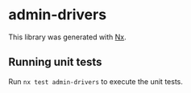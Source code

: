 # admin-drivers

This library was generated with [Nx](https://nx.dev).

## Running unit tests

Run `nx test admin-drivers` to execute the unit tests.
